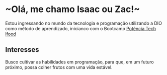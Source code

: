 # ~Olá, me chamo Isaac ou Zac!~

Estou ingressando no mundo da tecnologia e programação utilizando a DIO como método de aprendizado, inicianco com o Bootcamp [Potência Tech Ifood](https://web.dio.me/track/potencia-tech-ifood-programacao-do-zero)

## Interesses

Busco cultivar as habilidades em programação, para que, em um futuro próximo, possa colher frutos com uma vida estável.